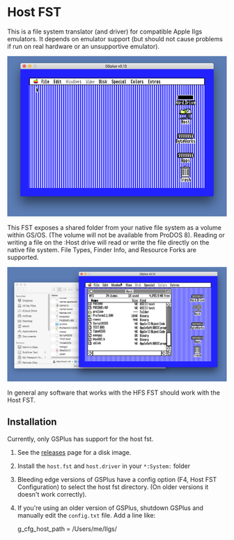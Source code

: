 # Host FST


This is a file system translator (and driver) for compatible Apple IIgs
emulators.  It depends on emulator support (but should not cause problems
if run on real hardware or an unsupportive emulator).

![Host FST](images/ss-1.png)

This FST exposes a shared folder from your native file system as a volume 
within GS/OS.  (The volume will not be available from ProDOS 8). Reading 
or writing a file on the :Host drive will read or write the file directly 
on the native file system.  File Types, Finder Info, and Resource Forks 
are supported.

![Host FST](images/ss-2.png)

In general any software that works with the HFS FST should work with the 
Host FST.

## Installation

Currently, only GSPlus has support for the host fst.

1. See the [releases](https://github.com/ksherlock/host-fst/releases) page for a disk image.
2. Install the `host.fst` and `host.driver` in your `*:System:` folder
3. Bleeding edge versions of GSPlus have a config option (F4, Host FST Configuration) to
select the host fst directory. (On older versions it doesn't work correctly).
4. If you're using an older version of GSPlus, shutdown GSPlus and manually edit the 
`config.txt` file.  Add a line like:

    g_cfg_host_path = /Users/me/IIgs/
  
